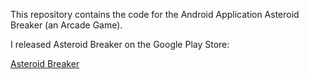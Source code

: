 This repository contains the code for the Android Application Asteroid Breaker (an Arcade Game).

I released Asteroid Breaker on the Google Play Store:

[Asteroid Breaker](https://play.google.com/store/apps/details?id=com.husseinfardous.asteroidbreaker&hl=en)
